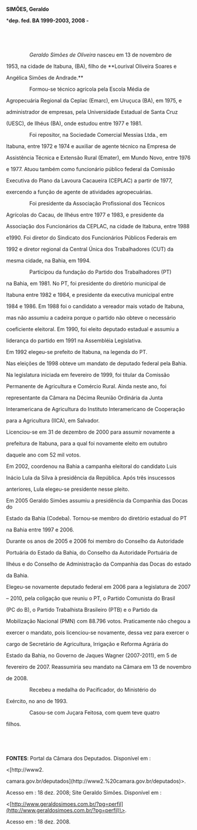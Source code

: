 **SIMÕES, Geraldo**



\***dep. fed. BA 1999-2003, 2008 -**



 



 



                *Geraldo Simões de Oliveira* nasceu em 13 de novembro de

1953, na cidade de Itabuna, (BA), filho de **Lourival Oliveira Soares e

Angélica Simões de Andrade.**



                Formou-se técnico agrícola pela Escola Média de

Agropecuária Regional da Ceplac (Emarc), em Uruçuca (BA), em 1975, e

administrador de empresas, pela Universidade Estadual de Santa Cruz

(UESC), de Ilhéus (BA), onde estudou entre 1977 e 1981.



                Foi repositor, na Sociedade Comercial Messias Ltda., em

Itabuna, entre 1972 e 1974 e auxiliar de agente técnico na Empresa de

Assistência Técnica e Extensão Rural (Emater), em Mundo Novo, entre 1976

e 1977. Atuou também como funcionário público federal da Comissão

Executiva do Plano da Lavoura Cacaueira (CEPLAC) a partir de 1977,

exercendo a função de agente de atividades agropecuárias.



                Foi presidente da Associação Profissional dos Técnicos

Agrícolas do Cacau, de Ilhéus entre 1977 e 1983, e presidente da

Associação dos Funcionários da CEPLAC, na cidade de Itabuna, entre 1988

e1990. Foi diretor do Sindicato dos Funcionários Públicos Federais em

1992 e diretor regional da Central Única dos Trabalhadores (CUT) da

mesma cidade, na Bahia, em 1994.



                Participou da fundação do Partido dos Trabalhadores (PT)

na Bahia, em 1981. No PT, foi presidente do diretório municipal de

Itabuna entre 1982 e 1984, e presidente da executiva municipal entre

1984 e 1986. Em 1988 foi o candidato a vereador mais votado de Itabuna,

mas não assumiu a cadeira porque o partido não obteve o necessário

coeficiente eleitoral. Em 1990, foi eleito deputado estadual e assumiu a

liderança do partido em 1991 na Assembléia Legislativa.



Em 1992 elegeu-se prefeito de Itabuna, na legenda do PT.



Nas eleições de 1998 obteve um mandato de deputado federal pela Bahia.

Na legislatura iniciada em fevereiro de 1999, foi titular da Comissão

Permanente de Agricultura e Comércio Rural. Ainda neste ano, foi

representante da Câmara na Décima Reunião Ordinária da Junta

Interamericana de Agricultura do Instituto Interamericano de Cooperação

para a Agricultura (IICA), em Salvador.



Licenciou-se em 31 de dezembro de 2000 para assumir novamente a

prefeitura de Itabuna, para a qual foi novamente eleito em outubro

daquele ano com 52 mil votos.



Em 2002, coordenou na Bahia a campanha eleitoral do candidato Luis

Inácio Lula da Silva à presidência da República. Após três insucessos

anteriores, Lula elegeu-se presidente nesse pleito.



Em 2005 Geraldo Simões assumiu a presidência da Companhia das Docas do

Estado da Bahia (Codeba). Tornou-se membro do diretório estadual do PT

na Bahia entre 1997 e 2006.



Durante os anos de 2005 e 2006 foi membro do Conselho da Autoridade

Portuária do Estado da Bahia, do Conselho da Autoridade Portuária de

Ilhéus e do Conselho de Administração da Companhia das Docas do estado

da Bahia.



Elegeu-se novamente deputado federal em 2006 para a legislatura de 2007

– 2010, pela coligação que reuniu o PT, o Partido Comunista do Brasil

(PC do B), o Partido Trabalhista Brasileiro (PTB) e o Partido da

Mobilização Nacional (PMN) com 88.796 votos. Praticamente não chegou a

exercer o mandato, pois licenciou-se novamente, dessa vez para exercer o

cargo de Secretário de Agricultura, Irrigação e Reforma Agrária do

Estado da Bahia, no Governo de Jaques Wagner (2007-2011), em 5 de

fevereiro de 2007. Reassumiria seu mandato na Câmara em 13 de novembro

de 2008.



                Recebeu a medalha do Pacificador, do Ministério do

Exército, no ano de 1993.



                Casou-se com Juçara Feitosa, com quem teve quatro

filhos.



 



 



**FONTES**: Portal da Câmara dos Deputados. Disponível em :

\<[http://www2.

camara.gov.br/deputados](http://www2.%20camara.gov.br/deputados)\>.

Acesso em : 18 dez. 2008; Site Geraldo Simões. Disponível em :

\<[http://www.geraldosimoes.com.br/?pg=perfil](http://www.geraldosimoes.com.br/?pg=perfil)\>.

Acesso em : 18 dez. 2008.

